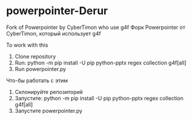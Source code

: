 # powerpointer-Derur
Fork of Powerpointer by CyberTimon who use g4f
Форк Powerpointer от CyberTimon, который использует g4f

To work with this
1. Clone repository
2. Run: python -m pip install -U pip python-pptx regex collection g4f[all]
3. Run powerpointer.py


Что-бы работать с этим
1. Склонируйте репозиторий
2. Запустите: python -m pip install -U pip python-pptx regex collection g4f[all]
3. Запустите powerpointer.py
